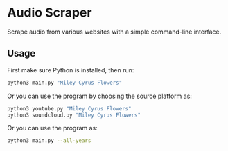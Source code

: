 # Audio Scraper

Scrape audio from various websites with a simple command-line interface.

## Usage

First make sure Python is installed, then run:

```sh
python3 main.py "Miley Cyrus Flowers"
```

Or you can use the program by choosing the source platform as:

```sh
python3 youtube.py "Miley Cyrus Flowers"
python3 soundcloud.py "Miley Cyrus Flowers"
```

Or you can use the program as:
```sh
python3 main.py --all-years
```